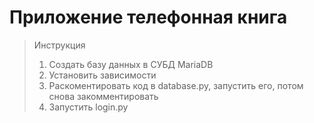 # Приложение телефонная книга
> Инструкция
> 1. Создать базу данных в СУБД MariaDB
> 2. Установить зависимости
> 3. Раскоментировать код в database.py, запустить его, потом снова закомментировать
> 3. Запустить login.py
